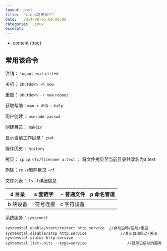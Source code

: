 ```yaml
---
layout: post
title:  "Linux常用命令"
date:   2014-08-05 00:00:00
categories: Linux
excerpt: 
---
```


* content
{:toc}


## 常用该命令

注销： `logout` `exit` `ctrl+d`

关机： `shutdown -h now`

重启： `shutdown -r now` `reboot`

获取帮助：`man + 命令` `--help`

用户创建： `useradd passwd`

创建目录： `makdir`

显示当前工作目录： `pwd`

操作历史： `history`

拷贝： `cp`  `cp etc/filename a.text` ： 将文件拷贝至当前目录并改名为a.text

删除：`rm` `-r`删除目录 `-rf`

文件列表： `ls` `-l`详细信息

d 目录 | s 套链字 |- 普通文件 | p 命名管道
----|----|---|----
b 块设备 | l 符号连接 |c 字符设备 | 

系统服务：`systemctl`

````
systemstal enable/start/restart http.service  //自动启动/启动/重启
systemstal disable/stop http.service               //关闭自动启动/关闭
systemstal status http.service  
systemstal list-units --type=service                  //显示已启动的服务
````

